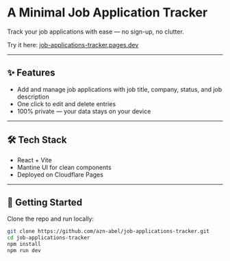 # A Minimal Job Application Tracker

Track your job applications with ease — no sign-up, no clutter.

Try it here: [job-applications-tracker.pages.dev](https://job-applications-tracker.pages.dev)

---

## ✨ Features

- Add and manage job applications with job title, company, status, and job description
- One click to edit and delete entries
- 100% private — your data stays on your device

---

## 🛠️ Tech Stack

- React + Vite
- Mantine UI for clean components
- Deployed on Cloudflare Pages

---

## 🚀 Getting Started

Clone the repo and run locally:

```bash
git clone https://github.com/azn-abel/job-applications-tracker.git
cd job-applications-tracker
npm install
npm run dev
```
